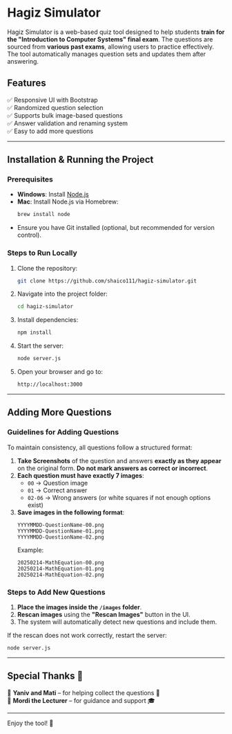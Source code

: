 # Hagiz Simulator

Hagiz Simulator is a web-based quiz tool designed to help students **train for the "Introduction to Computer Systems" final exam**. The questions are sourced from **various past exams**, allowing users to practice effectively. The tool automatically manages question sets and updates them after answering.

## Features
✅ Responsive UI with Bootstrap  
✅ Randomized question selection  
✅ Supports bulk image-based questions  
✅ Answer validation and renaming system  
✅ Easy to add more questions  

---

## Installation & Running the Project

### Prerequisites
- **Windows**: Install [Node.js](https://nodejs.org/)  
- **Mac**: Install Node.js via Homebrew:
  ```sh
  brew install node
  ```
- Ensure you have Git installed (optional, but recommended for version control).

### Steps to Run Locally
1. Clone the repository:
   ```sh
   git clone https://github.com/shaico111/hagiz-simulator.git
   ```

2. Navigate into the project folder:
   ```sh
   cd hagiz-simulator
   ```

3. Install dependencies:
   ```sh
   npm install
   ```

4. Start the server:
   ```sh
   node server.js
   ```

5. Open your browser and go to:
   ```sh
   http://localhost:3000
   ```

---

## Adding More Questions
### Guidelines for Adding Questions
To maintain consistency, all questions follow a structured format:
1. **Take Screenshots** of the question and answers **exactly as they appear** on the original form. **Do not mark answers as correct or incorrect**.
2. **Each question must have exactly 7 images**:
   - `00` → Question image
   - `01` → Correct answer
   - `02-06` → Wrong answers (or white squares if not enough options exist)
3. **Save images in the following format**:
   ```
   YYYYMMDD-QuestionName-00.png
   YYYYMMDD-QuestionName-01.png
   YYYYMMDD-QuestionName-02.png
   ```
   Example:
   ```
   20250214-MathEquation-00.png
   20250214-MathEquation-01.png
   20250214-MathEquation-02.png
   ```

### Steps to Add New Questions
1. **Place the images inside the `/images` folder**.
2. **Rescan images** using the **"Rescan Images"** button in the UI.
3. The system will automatically detect new questions and include them.

If the rescan does not work correctly, restart the server:
```sh
node server.js
```

---

## Special Thanks 🙏
💙 **Yaniv and Mati** – for helping collect the questions 📸  
💙 **Mordi the Lecturer** – for guidance and support 🎓  

---

Enjoy the tool! 🚀

